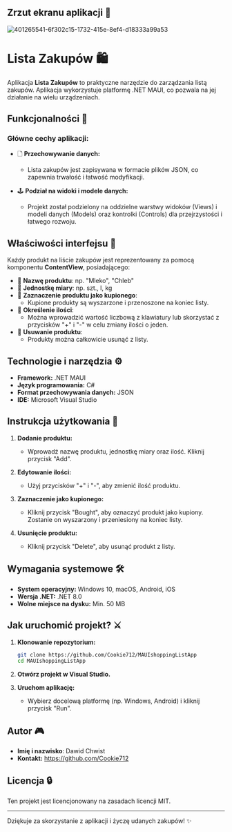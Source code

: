 ## Zrzut ekranu aplikacji 📸

![401265541-6f302c15-1732-415e-8ef4-d18333a99a53](https://github.com/user-attachments/assets/1417dbc2-9871-41e0-8e4f-fecd0d1f300c)

# Lista Zakupów 🛍️

Aplikacja **Lista Zakupów** to praktyczne narzędzie do zarządzania listą zakupów.
Aplikacja wykorzystuje platformę .NET MAUI, co pozwala na jej działanie na wielu urządzeniach.

## Funkcjonalności 🔗

### Główne cechy aplikacji:

-   🗋 **Przechowywanie danych:**

    -   Lista zakupów jest zapisywana w formacie plików JSON, co zapewnia trwałość i łatwość modyfikacji.

-   🕹️ **Podział na widoki i modele danych:**
    -   Projekt został podzielony na oddzielne warstwy widoków (Views) i modeli danych (Models) oraz kontrolki (Controls) dla przejrzystości i łatwego rozwoju.

## Właściwości interfejsu 🎨

Każdy produkt na liście zakupów jest reprezentowany za pomocą komponentu **ContentView**, posiadającego:

-   🔹 **Nazwę produktu**: np. "Mleko", "Chleb"
-   🔹 **Jednostkę miary**: np. szt., l, kg
-   🔹 **Zaznaczenie produktu jako kupionego**:
    -   Kupione produkty są wyszarzone i przenoszone na koniec listy.
-   🔹 **Określenie ilości**:
    -   Można wprowadzić wartość liczbową z klawiatury lub skorzystać z przycisków "+" i "-" w celu zmiany ilości o jeden.
-   🔹 **Usuwanie produktu**:
    -   Produkty można całkowicie usunąć z listy.

## Technologie i narzędzia ⚙️

-   **Framework:** .NET MAUI
-   **Język programowania:** C#
-   **Format przechowywania danych:** JSON
-   **IDE:** Microsoft Visual Studio

## Instrukcja użytkowania 🔄

1. **Dodanie produktu:**

    - Wprowadź nazwę produktu, jednostkę miary oraz ilość. Kliknij przycisk "Add".

2. **Edytowanie ilości:**

    - Użyj przycisków "+" i "-", aby zmienić ilość produktu.

3. **Zaznaczenie jako kupionego:**

    - Kliknij przycisk "Bought", aby oznaczyć produkt jako kupiony. Zostanie on wyszarzony i przeniesiony na koniec listy.

4. **Usunięcie produktu:**
    - Kliknij przycisk "Delete", aby usunąć produkt z listy.

## Wymagania systemowe 🛠️

-   **System operacyjny:** Windows 10, macOS, Android, iOS
-   **Wersja .NET:** .NET 8.0
-   **Wolne miejsce na dysku:** Min. 50 MB

## Jak uruchomić projekt? ⚔️

1. **Klonowanie repozytorium:**

    ```bash
    git clone https://github.com/Cookie712/MAUIshoppingListApp
    cd MAUIshoppingListApp
    ```

2. **Otwórz projekt w Visual Studio.**

3. **Uruchom aplikację:**
    - Wybierz docelową platformę (np. Windows, Android) i kliknij przycisk "Run".

## Autor 🎮

-   **Imię i nazwisko**: Dawid Chwist
-   **Kontakt:** https://github.com/Cookie712

## Licencja 🔒

Ten projekt jest licencjonowany na zasadach licencji MIT.

---

Dziękuje za skorzystanie z aplikacji i życzę udanych zakupów! ✨
